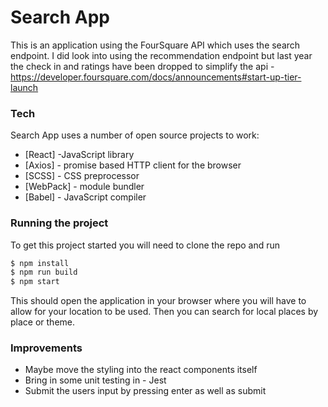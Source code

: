 # Search App 

This is an application using the FourSquare API which uses the search endpoint. I did look into using the recommendation endpoint but last year the check in and ratings have been dropped to simplify the api - https://developer.foursquare.com/docs/announcements#start-up-tier-launch

### Tech

Search App uses a number of open source projects to work:

* [React] -JavaScript library 
* [Axios] - promise based HTTP client for the browser 
* [SCSS] - CSS preprocessor
* [WebPack] - module bundler
* [Babel] - JavaScript compiler

### Running the project

To get this project started you will need to clone the repo and run 

```sh
$ npm install
$ npm run build
$ npm start
```

This should open the application in your browser where you will have to allow for your location to be used. Then you can search for local places by place or theme.

### Improvements

- Maybe move the styling into the react components itself
- Bring in some unit testing in - Jest 
- Submit the users input by pressing enter as well as submit
